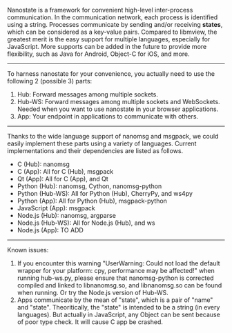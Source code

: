 Nanostate is a framework for convenient high-level inter-process communication.
In the communication network, each process is identified using a string. Processes communicate by sending and/or receiving **states**, which can be considered as a key-value pairs.
Compared to libmview, the greatest merit is the easy support for multiple languages, especially for JavaScript.
More supports can be added in the future to provide more flexibility, such as Java for Android, Object-C for iOS, and more.


----------

To harness nanostate for your convenience, you actually need to use the following 2 (possible 3) parts:

  1. Hub: Forward messages among multiple sockets. 
  2. Hub-WS: Forward messages among multiple sockets and WebSockets. Needed when you want to use nanostate in your browser applications.
  3. App: Your endpoint in applications to communicate with others.

----------

Thanks to the wide language support of nanomsg and msgpack, we could easily implement these parts using a variety of languages. 
Current implementations and their dependencies are listed as follows.

  - C (Hub): nanomsg
  - C (App): All for C (Hub), msgpack
  - Qt (App): All for C (App), and Qt
  - Python (Hub): nanomsg, Cython, nanomsg-python
  - Python (Hub-WS): All for Python (Hub), CherryPy, and ws4py
  - Python (App): All for Python (Hub), msgpack-python
  - JavaScript (App): msgpack
  - Node.js (Hub): nanomsg, argparse
  - Node.js (Hub-WS): All for Node.js (Hub), and ws
  - Node.js (App): TO ADD


----------

Known issues:

  1. If you encounter this warning "UserWarning: Could not load the default wrapper for your platform: cpy, performance may be affected!" when running hub-ws.py, please ensure that nanomsg-python is corrected compiled and linked to libnanomsg.so, and libnanomsg.so can be found when running. Or try the Node.js version of Hub-WS.
  2. Apps communicate by the mean of "state", which is a pair of "name" and "state". Theoritically, the "state" is intended to be a string (in every languages). But actually in JavaScript, any Object can be sent because of poor type check. It will cause C app be crashed.
